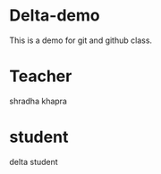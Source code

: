# Delta-demo
This is a demo for git and github class.

# Teacher
shradha khapra

# student
delta student
